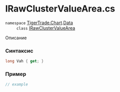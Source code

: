 
# IRawClusterValueArea.cs
`namespace` [TigerTrade.Chart](../../../../TigerTrade.Chart.md).[Data](../../../../TigerTrade.Chart/Data.md)  
&nbsp;&nbsp;&nbsp;&nbsp;&nbsp;&nbsp;&nbsp;&nbsp;&nbsp;`class` [IRawClusterValueArea](../../IRawClusterValueArea.cs.md)

Описание

### Синтаксис
```csharp
long Vah { get; }
```
### Пример  
```csharp
// example
```
